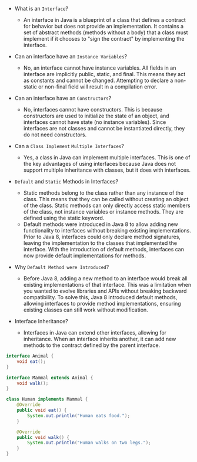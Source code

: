 - What is an `Interface`?
  - An interface in Java is a blueprint of a class that defines a contract for behavior but does not provide an implementation. It contains a set of abstract methods (methods without a body) that a class must implement if it chooses to "sign the contract" by implementing the interface. 
  
- Can an interface have an `Instance Variables`?
  - No, an interface cannot have instance variables. All fields in an interface are implicitly public, static, and final. This means they act as constants and cannot be changed. Attempting to declare a non-static or non-final field will result in a compilation error.
  
- Can an interface have an `Constructors`?
  - No, interfaces cannot have constructors. This is because constructors are used to initialize the state of an object, and interfaces cannot have state (no instance variables). Since interfaces are not classes and cannot be instantiated directly, they do not need constructors.

- Can a `Class Implement` `Multiple Interfaces`?
  - Yes, a class in Java can implement multiple interfaces. This is one of the key advantages of using interfaces because Java does not support multiple inheritance with classes, but it does with interfaces.

- `Default` and `Static` Methods in Interfaces?
  - Static methods belong to the class rather than any instance of the class. This means that they can be called without creating an object of the class. Static methods can only directly access static members of the class, not instance variables or instance methods. They are defined using the static keyword.
  - Default methods were introduced in Java 8 to allow adding new functionality to interfaces without breaking existing implementations. Prior to Java 8, interfaces could only declare method signatures, leaving the implementation to the classes that implemented the interface. With the introduction of default methods, interfaces can now provide default implementations for methods.

- Why `Default Method were Introduced`?
  - Before Java 8, adding a new method to an interface would break all existing implementations of that interface. This was a limitation when you wanted to evolve libraries and APIs without breaking backward compatibility. To solve this, Java 8 introduced default methods, allowing interfaces to provide method implementations, ensuring existing classes can still work without modification.

- Interface Inheritance?
  - Interfaces in Java can extend other interfaces, allowing for inheritance. When an interface inherits another, it can add new methods to the contract defined by the parent interface.


```java
interface Animal {
    void eat();
}

interface Mammal extends Animal {
    void walk();
}

class Human implements Mammal {
    @Override
    public void eat() {
        System.out.println("Human eats food.");
    }

    @Override
    public void walk() {
        System.out.println("Human walks on two legs.");
    }
}
```